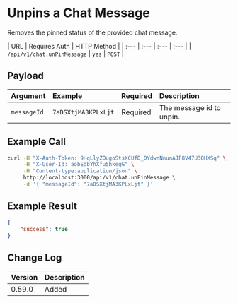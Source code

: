# Unpins a Chat Message
Removes the pinned status of the provided chat message.

| URL | Requires Auth | HTTP Method |
| :--- | :--- | :--- | :--- |
| `/api/v1/chat.unPinMessage` | `yes` | `POST` |

## Payload
| Argument | Example | Required | Description |
| :--- | :--- | :--- | :--- |
| `messageId` | `7aDSXtjMA3KPLxLjt` | Required | The message id to unpin. |

## Example Call
```bash
curl -H "X-Auth-Token: 9HqLlyZOugoStsXCUfD_0YdwnNnunAJF8V47U3QHXSq" \
     -H "X-User-Id: aobEdbYhXfu5hkeqG" \
     -H "Content-type:application/json" \
     http://localhost:3000/api/v1/chat.unPinMessage \
     -d '{ "messageId": "7aDSXtjMA3KPLxLjt" }'
```

## Example Result
```json
{
    "success": true
}
```

## Change Log
| Version | Description |
| :--- | :--- |
| 0.59.0 | Added |
